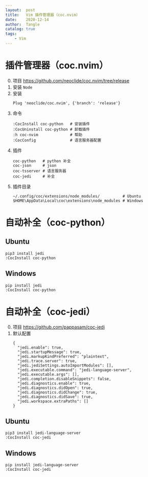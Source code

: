 ```yaml
---
layout:  post
title:   Vim 插件管理器（coc.nvim）
date:    2020-12-14
author:  Tangle
catalog: true
tags:
    - Vim
---
```


# 插件管理器（coc.nvim）

0. 项目 <https://github.com/neoclide/coc.nvim/tree/release>
0. 安装 `Node`
0. 安装
    ```
    Plug 'neoclide/coc.nvim', {'branch': 'release'}
    ```
0. 命令
    ```
    :CocInstall coc-python   # 安装插件
    :CocUninstall coc-python # 卸载插件
    :h coc-nvim              # 帮助
    :CocConfig               # 语言服务器配置
    ```
0. 插件
    ```
    coc-python   # python 补全
    coc-json     # json
    coc-tsserver # 语言服务器
    coc-jedi     # 补全
    ```
0. 插件目录
    ```
    ~/.config/coc/extensions/node_modules/          # Ubuntu
    $HOME\AppData\Local\coc\extensions\node_modules # Windows
    ```

# 自动补全（coc-python）

## Ubuntu

```
pip3 install jedi
:CocInstall coc-python
```

## Windows

```
pip install jedi
:CocInstall coc-python
```

# 自动补全（coc-jedi）

0. 项目 <https://github.com/pappasam/coc-jedi>
0. 默认配置
    ```
    {
      "jedi.enable": true,
      "jedi.startupMessage": true,
      "jedi.markupKindPreferred": "plaintext",
      "jedi.trace.server": true,
      "jedi.jediSettings.autoImportModules": [],
      "jedi.executable.command": "jedi-language-server",
      "jedi.executable.args": [],
      "jedi.completion.disableSnippets": false,
      "jedi.diagnostics.enable": true,
      "jedi.diagnostics.didOpen": true,
      "jedi.diagnostics.didChange": true,
      "jedi.diagnostics.didSave": true,
      "jedi.workspace.extraPaths": []
    }
    ```

## Ubuntu

```
pip3 install jedi-language-server
:CocInstall coc-jedi
```

## Windows

```
pip install jedi-language-server
:CocInstall coc-jedi
```
